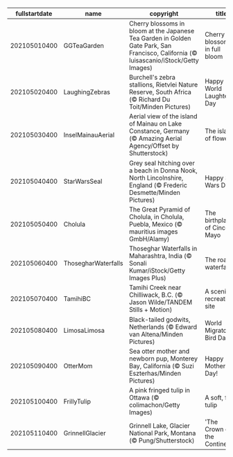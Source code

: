 |fullstartdate|name|copyright|title|image|
|--|--|--|--|--|
202105010400|GGTeaGarden|Cherry blossoms in bloom at the Japanese Tea Garden in Golden Gate Park, San Francisco, California (© luisascanio/iStock/Getty Images)|Cherry blossoms in full bloom|![](/en-CA/2021/05/202105010400GGTeaGarden.jpg)|
202105020400|LaughingZebras|Burchell's zebra stallions, Rietvlei Nature Reserve, South Africa (© Richard Du Toit/Minden Pictures)|Happy World Laughter Day|![](/en-CA/2021/05/202105020400LaughingZebras.jpg)|
202105030400|InselMainauAerial|Aerial view of the island of Mainau on Lake Constance, Germany (© Amazing Aerial Agency/Offset by Shutterstock)|The island of flowers|![](/en-CA/2021/05/202105030400InselMainauAerial.jpg)|
202105040400|StarWarsSeal|Grey seal hitching over a beach in Donna Nook, North Lincolnshire, England (© Frederic Desmette/Minden Pictures)|Happy Star Wars Day!|![](/en-CA/2021/05/202105040400StarWarsSeal.jpg)|
202105050400|Cholula|The Great Pyramid of Cholula, in Cholula, Puebla, Mexico (© mauritius images GmbH/Alamy)|The birthplace of Cinco de Mayo|![](/en-CA/2021/05/202105050400Cholula.jpg)|
202105060400|ThosegharWaterfalls|Thoseghar Waterfalls in Maharashtra, India (© Sonali Kumar/iStock/Getty Images Plus)|The roaring waterfalls…|![](/en-CA/2021/05/202105060400ThosegharWaterfalls.jpg)|
202105070400|TamihiBC|Tamihi Creek near Chilliwack, B.C. (© Jason Wilde/TANDEM Stills + Motion)|A scenic recreation site|![](/en-CA/2021/05/202105070400TamihiBC.jpg)|
202105080400|LimosaLimosa|Black-tailed godwits, Netherlands (© Edward van Altena/Minden Pictures)|World Migratory Bird Day|![](/en-CA/2021/05/202105080400LimosaLimosa.jpg)|
202105090400|OtterMom|Sea otter mother and newborn pup, Monterey Bay, California (© Suzi Eszterhas/Minden Pictures)|Happy Mother's Day!|![](/en-CA/2021/05/202105090400OtterMom.jpg)|
202105100400|FrillyTulip|A pink fringed tulip in Ottawa (© colimachon/Getty Images)|A soft, frilly tulip|![](/en-CA/2021/05/202105100400FrillyTulip.jpg)|
202105110400|GrinnellGlacier|Grinnell Lake, Glacier National Park, Montana (© Pung/Shutterstock)|'The Crown of the Continent'|![](/en-CA/2021/05/202105110400GrinnellGlacier.jpg)|
